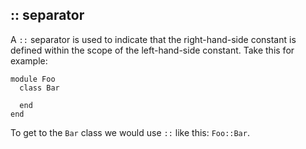 ## :: separator

A `::` separator is used to indicate that the right-hand-side constant is defined within the scope of the left-hand-side constant. Take this for example:

    module Foo
      class Bar
    
      end
    end
   
To get to the `Bar` class we would use `::` like this: `Foo::Bar`.